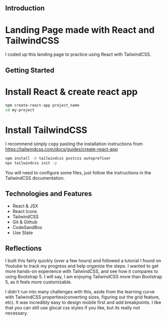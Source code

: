 ## Introduction
# Landing Page made with React and TailwindCSS
I coded up this landing page to practice using React with TailwindCSS. 


## Getting Started
# Install React & create react app 

```bash 
npm create-react-app project_name
cd my-project
```

# Install TailwindCSS
I recommend simply copy pasting the installation instructions from https://tailwindcss.com/docs/guides/create-react-app

```bash
npm install -D tailwindcss postcss autoprefixer
npx tailwindcss init -p
```

You will need to configure some files, just follow the instructions in the TailwindCSS documentation.

## Technologies and Features
* React & JSX
* React Icons
* TailwindCSS
* Git & Github
* CodeSandBox
* Use State

## Reflections

I built this fairly quickly (over a few hours) and followed a tutorial I found on Youtube to track my progress and help organize the steps. I wanted to get more hands-on experience with TailwindCSS, and see how it compares to using Bootstrap 5. I will say, I am enjoying TailwindCSS more than Bootstrap 5, as it feels more customizable. 

I didn't run into many challenges with this, aside from the learning curve with TailwindCSS properties(converting sizes, figuring out the grid feature, etc). It was incredibly easy to design mobile first and add breakpoints. I like that you can still use glocal css styles if you like, but its really not necessary.  
